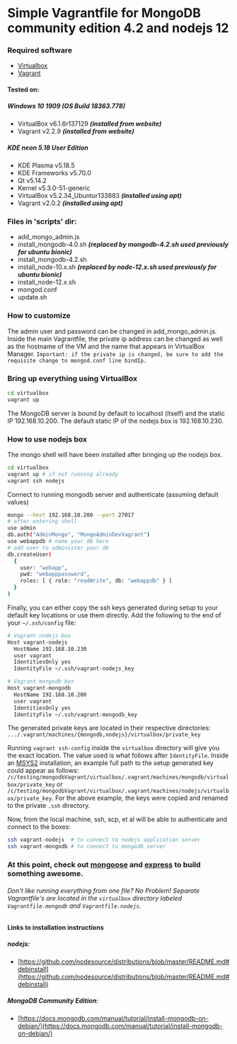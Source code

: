 # Simple Vagrantfile for MongoDB community edition 4.2 and nodejs 12

### Required software

- [Virtualbox](https://www.virtualbox.org/)
- [Vagrant](https://www.vagrantup.com/)

#### Tested on:
##### Windows 10 1909 (OS Build 18363.778)
- VirtualBox v6.1.6r137129 **_(installed from website)_**
- Vagrant v2.2.9 **_(installed from website)_**

##### KDE neon 5.18 User Edition
- KDE Plasma v5.18.5
- KDE Frameworks v5.70.0
- Qt v5.14.2
- Kernel v5.3.0-51-generic
- VirtualBox v5.2.34_Ubuntur133883 **_(installed using apt)_**
- Vagrant v2.0.2 **_(installed using apt)_**

### Files in 'scripts' dir:
- add_mongo_admin.js
- install_mongodb-4.0.sh **_(replaced by mongodb-4.2.sh used previously for ubuntu bionic)_**
- install_mongodb-4.2.sh
- install_node-10.x.sh **_(replaced by node-12.x.sh used previously for ubuntu bionic)_**
- install_node-12.x.sh
- mongod.conf
- update.sh

### How to customize
The admin user and password can be changed in add_mongo_admin.js.  Inside the main Vagrantfile, the private ip address can be changed as well as the hostname of the VM and the name that appears in VirtualBox Manager. `Important: if the private ip is changed, be sure to add the requisite change to mongod.conf line bindIp.`

### Bring up everything using VirtualBox

```sh
cd virtualbox
vagrant up
```

The MongoDB server is bound by default to localhost (itself) and the static IP 192.168.10.200.  The default static IP of the nodejs box is 192.168.10.230.

### How to use nodejs box
The mongo shell will have been installed after bringing up the nodejs box.  

```sh
cd virtualbox
vagrant up # if not running already
vagrant ssh nodejs
```

Connect to running mongodb server and authenticate (assuming default values)

```sh
mongo --host 192.168.10.200 --port 27017
# after entering shell
use admin
db.auth("AdminMongo", "MongoAdminDevVagrant")
use webappdb # name your db here
# add user to administer your db
db.createUser(
  {
    user: "webapp",
    pwd: "webapppassword",
    roles: [ { role: "readWrite", db: "webappdb" } ]
  }
)
```

Finally, you can either copy the ssh keys generated during setup to your default key locations or use them directly.  Add the following to the end of your `~/.ssh/config` file:

```sh
# Vagrant nodejs box
Host vagrant-nodejs
  HostName 192.168.10.230
  user vagrant
  IdentitiesOnly yes
  IdentityFile ~/.ssh/vagrant-nodejs_key

# Vagrant mongodb box
Host vagrant-mongodb
  HostName 192.168.10.200
  user vagrant
  IdentitiesOnly yes
  IdentityFile ~/.ssh/vagrant-mongodb_key
```

The generated private keys are located in their respective directories:  `.../.vagrant/machines/{mongodb,nodejs}/virtualbox/private_key`

Running `vagrant ssh-config` inside the `virtualbox` directory will give you the exact location.  The value used is what follows after `IdentityFile`.  Inside an [MSYS2](https://www.msys2.org/) installation, an example full path to the setup generated key could appear as follows: `/c/testing/mongodbVagrant/virtualbox/.vagrant/machines/mongodb/virtualbox/private_key` or `/c/testing/mongodbVagrant/virtualbox/.vagrant/machines/nodejs/virtualbox/private_key`.  For the above example, the keys were copied and renamed to the private `.ssh` directory.

Now, from the local machine, ssh, scp, et al will be able to authenticate and connect to the boxes:
```sh
ssh vagrant-nodejs  # to connect to nodejs application server
ssh vagrant-mongodb # to connect to mongodb server
```

### At this point, check out [mongoose](https://mongoosejs.com/) and [express](https://expressjs.com/) to build something awesome.

###### Don't like running everything from one file?  *No Problem!*  Separate Vagrantfile's are located in the `virtualbox` directory labeled `Vagrantfile.mongodb` and `Vagrantfile.nodejs`.

#### Links to installation instructions
##### nodejs:
- [https://github.com/nodesource/distributions/blob/master/README.md#debinstall](https://github.com/nodesource/distributions/blob/master/README.md#debinstall)

##### MongoDB Community Edition:
- [https://docs.mongodb.com/manual/tutorial/install-mongodb-on-debian/](https://docs.mongodb.com/manual/tutorial/install-mongodb-on-debian/)
